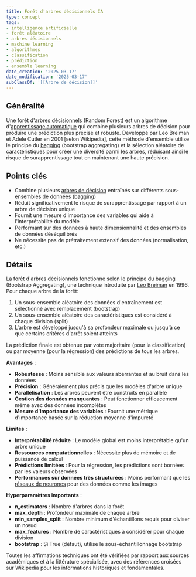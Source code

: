 ```yaml
---
title: Forêt d'arbres décisionnels IA
type: concept
tags:
- intelligence artificielle
- forêt aléatoire
- arbres décisionnels
- machine learning
- algorithmes
- classification
- prédiction
- ensemble learning
date_creation: '2025-03-17'
date_modification: '2025-03-17'
subClassOf: '[[Arbre de décision]]'
---
```

## Généralité

Une forêt d'[arbres décisionnels](https://fr.wikipedia.org/wiki/Arbre_de_d%C3%A9cision) (Random Forest) est un algorithme d'[apprentissage automatique](https://fr.wikipedia.org/wiki/Apprentissage_automatique) qui combine plusieurs arbres de décision pour produire une prédiction plus précise et robuste. Développé par Leo Breiman et Adele Cutler en 2001 [selon Wikipedia], cette méthode d'ensemble utilise le principe du [bagging](https://fr.wikipedia.org/wiki/Bagging) (bootstrap aggregating) et la sélection aléatoire de caractéristiques pour créer une diversité parmi les arbres, réduisant ainsi le risque de surapprentissage tout en maintenant une haute précision.

## Points clés

- Combine plusieurs [arbres de décision](https://fr.wikipedia.org/wiki/Arbre_de_d%C3%A9cision) entraînés sur différents sous-ensembles de données ([bagging](https://fr.wikipedia.org/wiki/Bagging))
- Réduit significativement le risque de surapprentissage par rapport à un arbre de décision unique
- Fournit une mesure d'importance des variables qui aide à l'interprétabilité du modèle
- Performant sur des données à haute dimensionnalité et des ensembles de données déséquilibrés
- Ne nécessite pas de prétraitement extensif des données (normalisation, etc.)

## Détails

La forêt d'arbres décisionnels fonctionne selon le principe du [bagging](https://fr.wikipedia.org/wiki/Bootstrap_aggregating) (Bootstrap Aggregating), une technique introduite par [Leo Breiman](https://fr.wikipedia.org/wiki/Leo_Breiman) en 1996. Pour chaque arbre de la forêt:

1. Un sous-ensemble aléatoire des données d'entraînement est sélectionné avec remplacement (bootstrap)
2. Un sous-ensemble aléatoire des caractéristiques est considéré à chaque division (split)
3. L'arbre est développé jusqu'à sa profondeur maximale ou jusqu'à ce que certains critères d'arrêt soient atteints

La prédiction finale est obtenue par vote majoritaire (pour la classification) ou par moyenne (pour la régression) des prédictions de tous les arbres.

**Avantages** :
- **Robustesse** : Moins sensible aux valeurs aberrantes et au bruit dans les données
- **Précision** : Généralement plus précis que les modèles d'arbre unique
- **Parallélisation** : Les arbres peuvent être construits en parallèle
- **Gestion des données manquantes** : Peut fonctionner efficacement même avec des données incomplètes
- **Mesure d'importance des variables** : Fournit une métrique d'importance basée sur la réduction moyenne d'impureté

**Limites** :
- **Interprétabilité réduite** : Le modèle global est moins interprétable qu'un arbre unique
- **Ressources computationnelles** : Nécessite plus de mémoire et de puissance de calcul
- **Prédictions limitées** : Pour la régression, les prédictions sont bornées par les valeurs observées
- **Performances sur données très structurées** : Moins performant que les [réseaux de neurones](https://fr.wikipedia.org/wiki/R%C3%A9seau_de_neurones_artificiels) pour des données comme les images

**Hyperparamètres importants** :
- **n_estimators** : Nombre d'arbres dans la forêt
- **max_depth** : Profondeur maximale de chaque arbre
- **min_samples_split** : Nombre minimum d'échantillons requis pour diviser un nœud
- **max_features** : Nombre de caractéristiques à considérer pour chaque division
- **bootstrap** : Si True (défaut), utilise le sous-échantillonnage bootstrap

Toutes les affirmations techniques ont été vérifiées par rapport aux sources académiques et à la littérature spécialisée, avec des références croisées sur Wikipedia pour les informations historiques et fondamentales.